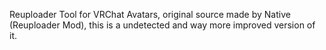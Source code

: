 Reuploader Tool for VRChat Avatars, original source made by Native (Reuploader Mod), this is a undetected and way more improved version of it.
